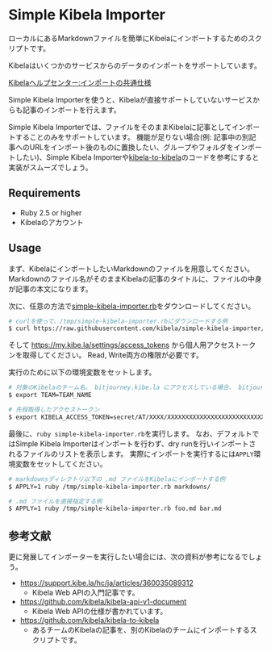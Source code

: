 Simple Kibela Importer
====================

ローカルにあるMarkdownファイルを簡単にKibelaにインポートするためのスクリプトです。

Kibelaはいくつかのサービスからのデータのインポートをサポートしています。

[Kibelaヘルプセンター:インポートの共通仕様](https://support.kibe.la/hc/ja/articles/360035052772-%E3%82%A4%E3%83%B3%E3%83%9D%E3%83%BC%E3%83%88%E3%81%AE%E5%85%B1%E9%80%9A%E4%BB%95%E6%A7%98)

Simple Kibela Importerを使うと、Kibelaが直接サポートしていないサービスからも記事のインポートを行えます。


Simple Kibela Importerでは、ファイルをそのままKibelaに記事としてインポートすることのみをサポートしています。
機能が足りない場合(例: 記事中の別記事へのURLをインポート後のものに置換したい、グループやフォルダをインポートしたい)、Simple Kibela Importerや[kibela-to-kibela](https://github.com/kibela/kibela-to-kibela)のコードを参考にすると実装がスムーズでしょう。


## Requirements

* Ruby 2.5 or higher
* Kibelaのアカウント


## Usage

まず、KibelaにインポートしたいMarkdownのファイルを用意してください。
Markdownのファイル名がそのままKibelaの記事のタイトルに、ファイルの中身が記事の本文になります。


次に、任意の方法で[simple-kibela-importer.rb](https://github.com/kibela/simple-kibela-importer/blob/master/simple-kibela-importer.rb)をダウンロードしてください。



```bash
# curlを使って、/tmp/simple-kibela-importer.rbにダウンロードする例
$ curl https://raw.githubusercontent.com/kibela/simple-kibela-importer/master/simple-kibela-importer.rb > /tmp/simple-kibela-importer.rb
```


そして https://my.kibe.la/settings/access_tokens から個人用アクセストークンを取得してください。
Read, Write両方の権限が必要です。

実行のために以下の環境変数をセットします。

```bash
# 対象のKibelaのチーム名。 bitjourney.kibe.la にアクセスしている場合、 bitjourney がチーム名となります。
$ export TEAM=TEAM_NAME

# 先程取得したアクセストークン
$ export KIBELA_ACCESS_TOKEN=secret/AT/XXXX/XXXXXXXXXXXXXXXXXXXXXXXXXXXXXXXXXXXXXXXXXXX
```


最後に、`ruby simple-kibela-importer.rb`を実行します。
なお、デフォルトではSimple Kibela Importerはインポートを行わず、dry runを行いインポートされるファイルのリストを表示します。
実際にインポートを実行するには`APPLY`環境変数をセットしてください。

```bash
# markdownsディレクトリ以下の .md ファイルをKibelaにインポートする例
$ APPLY=1 ruby /tmp/simple-kibela-importer.rb markdowns/

# .md ファイルを直接指定する例
$ APPLY=1 ruby /tmp/simple-kibela-importer.rb foo.md bar.md
```


## 参考文献

更に発展してインポーターを実行したい場合には、次の資料が参考になるでしょう。

* https://support.kibe.la/hc/ja/articles/360035089312
  * Kibela Web APIの入門記事です。
* https://github.com/kibela/kibela-api-v1-document
  * Kibela Web APIの仕様が書かれています。
* https://github.com/kibela/kibela-to-kibela
  * あるチームのKibelaの記事を、別のKibelaのチームにインポートするスクリプトです。
